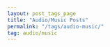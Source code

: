 ```yaml
---
layout: post_tags_page
title: "Audio/Music Posts"
permalink: "/tags/audio-music/"
tag: audio/music
---
```





